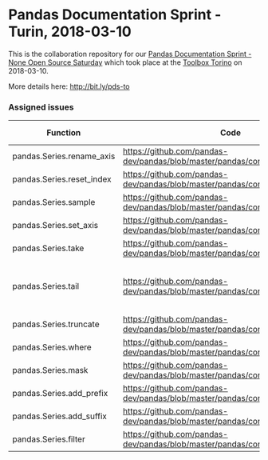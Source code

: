 # Pandas Documentation Sprint - Turin, 2018-03-10

This is the collaboration repository
for our [Pandas Documentation Sprint - None Open Source Saturday](https://www.meetup.com/it-IT/open-source-saturday-torino/events/248374852/) which took place at the [Toolbox Torino](https://www.google.com/maps/search/?api=1&query=Via+Agostino+da+Montefeltro%2C+2%2C+Torino%2C+TO%2C+it) on 2018-03-10.

More details here: <http://bit.ly/pds-to>

### Assigned issues

| Function                  | Code              | Assigned to | Notes |
|---------------------------|-------------------------------------------------------------------------------|----------|--|
| pandas.Series.rename_axis | https://github.com/pandas-dev/pandas/blob/master/pandas/core/generic.py#L915  | [Riccardo](https://github.com/xrmx) | |
| pandas.Series.reset_index | https://github.com/pandas-dev/pandas/blob/master/pandas/core/series.py#L1003  | [Ludovico](https://github.com/ludusrusso) | [pull-20107](https://github.com/pandas-dev/pandas/pull/20107)|
| pandas.Series.sample      | https://github.com/pandas-dev/pandas/blob/master/pandas/core/generic.py#L3718 | Ottavia  | |
| pandas.Series.set_axis    | https://github.com/pandas-dev/pandas/blob/master/pandas/core/generic.py#L551  | [Stefania](https://github.com/astrastefania) | |
| pandas.Series.take        | https://github.com/pandas-dev/pandas/blob/master/pandas/core/generic.py#L2591 | [Gianpaolo](https://github.com/gmacario) | |
| pandas.Series.tail        | https://github.com/pandas-dev/pandas/blob/master/pandas/core/generic.py#L3661 | Marco    | TODO: PR from this [commit](https://github.com/hernan82/pandas/commit/b1866099c25365ca896735d3203bd848e591b347) |
| pandas.Series.truncate    | https://github.com/pandas-dev/pandas/blob/master/pandas/core/generic.py#L6889 | Simone   | |
| pandas.Series.where       | https://github.com/pandas-dev/pandas/blob/master/pandas/core/generic.py#L6715 | - | |
| pandas.Series.mask        | https://github.com/pandas-dev/pandas/blob/master/pandas/core/generic.py#L6736 | - | |
| pandas.Series.add_prefix  | https://github.com/pandas-dev/pandas/blob/master/pandas/core/generic.py#L2964 | - | |
| pandas.Series.add_suffix  | https://github.com/pandas-dev/pandas/blob/master/pandas/core/generic.py#L2979 | - | |
| pandas.Series.filter      | https://github.com/pandas-dev/pandas/blob/master/pandas/core/generic.py#L3517 | - | |

<!-- EOF -->
